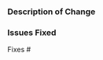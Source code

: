 
### Description of Change

<!-- Enter description of the fix in this section -->

### Issues Fixed

<!-- Please make sure that there is a bug logged for the issue being fixed. The bug should describe the problem and how to reproduce it. -->

Fixes #

<!--
Are you targeting the right branch?

- net6.0
  - This PR should be part of a .NET 6 service release.
- main (start here if you don't know what to use)
  - This PR should wait until .NET 7 is released.
- net7.0
  - This PR is very specific to .NET 7 SDK updates and wouldn't compile if they were to target main.
-->
